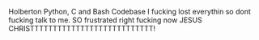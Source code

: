 Holberton Python, C and Bash Codebase
I fucking lost everythin so dont fucking talk to me.
SO frustrated right fucking now JESUS CHRISTTTTTTTTTTTTTTTTTTTTTTTTTTT!